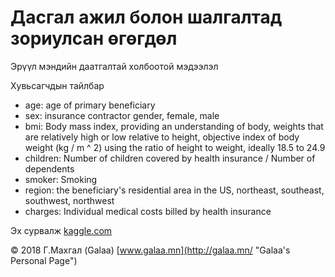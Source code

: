 # Дасгал ажил болон шалгалтад зориулсан өгөгдөл

Эрүүл мэндийн даатгалтай холбоотой мэдээлэл

Хувьсагчдын тайлбар
- age: age of primary beneficiary
- sex: insurance contractor gender, female, male
- bmi: Body mass index, providing an understanding of body, weights that are relatively high or low relative to height, objective index of body weight (kg / m ^ 2) using the ratio of height to weight, ideally 18.5 to 24.9
- children: Number of children covered by health insurance / Number of dependents
- smoker: Smoking
- region: the beneficiary's residential area in the US, northeast, southeast, southwest, northwest
- charges: Individual medical costs billed by health insurance

Эх сурвалж [kaggle.com](https://www.kaggle.com/mirichoi0218/insurance)

© 2018 Г.Махгал (Galaa) [www.galaa.mn](http://galaa.mn/ "Galaa's Personal Page")
